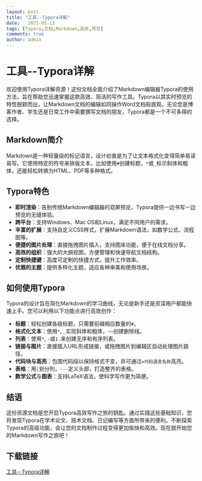 ```yaml
---
layout: post
title: "工具--Typora详解"
date:   2021-05-13
tags: [Typora,文档,Markdown,高效,预览]
comments: true
author: admin
---
```

# 工具--Typora详解

欢迎使用Typora详解资源！这份文档全面介绍了Markdown编辑器Typora的使用方法，旨在帮助您迅速掌握这款高效、简洁的写作工具。Typora以其实时预览的特性脱颖而出，让Markdown文档的编辑如同操作Word文档般直观。无论您是博客作者、学生还是日常工作中需要撰写文档的朋友，Typora都是一个不可多得的选择。

## Markdown简介
Markdown是一种轻量级的标记语言，设计初衷是为了让文本格式化变得简单易读易写。它使用特定的符号来排版文本，比如使用`#`创建标题，`*`或`_`标示斜体和粗体，还能轻松转换为HTML、PDF等多种格式。

## Typora特色
- **即时渲染**：告别传统Markdown编辑器的双屏预览，Typora提供一边书写一边预览的无缝体验。
- **跨平台**：支持Windows、Mac OS和Linux，满足不同用户的需求。
- **丰富的扩展**：支持自定义CSS样式，扩展Markdown语法，如数学公式、流程图等。
- **便捷的图片处理**：直接拖拽图片插入，支持图床功能，便于在线文档分享。
- **高效的组织**：强大的大纲视图，方便管理和快速导航文档结构。
- **定制快捷键**：高度可定制的快捷方式，提升工作效率。
- **优雅的主题**：提供多样化主题，适应各种审美和使用场景。

## 如何使用Typora
 Typora的设计旨在简化Markdown的学习曲线，无论是新手还是资深用户都能快速上手。您可以利用以下功能点进行高效创作：

- **标题**：轻松创建各级标题，只需要前缀相应数量的`#`。
- **格式化文本**：使用`*`, `_`实现斜体和粗体，`~~`创建删除线。
- **列表**：使用`*`, `-`或`1.`来创建无序和有序列表。
- **链接与图片**：直接插入URL形成链接，或拖拽图片到编辑区自动处理图片路径。
- **代码块与高亮**：包围代码段以保持格式不变，并可通过`=代码语言名称`高亮。
- **表格**：用`|`划分列，`---`定义头部，打造整齐的表格。
- **数学公式**与**图表**：支持LaTeX语法，使科学写作更为简便。

## 结语
这份资源文档是您开启Typora高效写作之旅的钥匙。通过实践这些基础知识，您将发现Typora在学术论文、技术文档、日记编写等方面所带来的便利。不断探索Typora的高级功能，会让您的文档制作过程变得更加愉快和高效。现在就开始您的Markdown写作之旅吧！

## 下载链接

[工具--Typora详解](https://pan.quark.cn/s/ba126f3311a1)